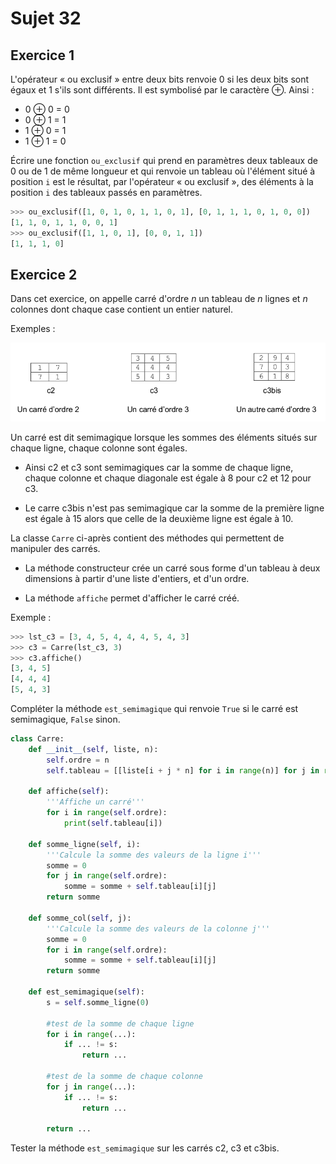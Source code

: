 # Sujet 32

## Exercice 1

L'opérateur « ou exclusif » entre deux bits renvoie 0 si les deux bits sont égaux et 1 s'ils sont
différents. Il est symbolisé par le caractère ⊕.
Ainsi :

- 0 ⊕ 0 = 0
- 0 ⊕ 1 = 1
- 1 ⊕ 0 = 1
- 1 ⊕ 1 = 0

Écrire une fonction `ou_exclusif` qui prend en paramètres deux tableaux de 0 ou de 1 de
même longueur et qui renvoie un tableau où l'élément situé à position `i` est le résultat, par
l'opérateur « ou exclusif », des éléments à la position `i` des tableaux passés en paramètres.

```python
>>> ou_exclusif([1, 0, 1, 0, 1, 1, 0, 1], [0, 1, 1, 1, 0, 1, 0, 0])
[1, 1, 0, 1, 1, 0, 0, 1]
>>> ou_exclusif([1, 1, 0, 1], [0, 0, 1, 1])
[1, 1, 1, 0]
```

## Exercice 2

Dans cet exercice, on appelle carré d'ordre $n$ un tableau de $n$ lignes et $n$ colonnes dont chaque case contient un entier naturel.

Exemples :

![image](images/image-11.png)

Un carré est dit semimagique lorsque les sommes des éléments situés sur chaque ligne, chaque
colonne sont égales.

- Ainsi c2 et c3 sont semimagiques car la somme de chaque
  ligne, chaque colonne et chaque diagonale est égale à 8 pour c2 et 12 pour c3.

- Le carre c3bis n'est pas semimagique car la somme de la première ligne est égale à 15 alors que celle de la deuxième ligne
  est égale à 10.

La classe `Carre` ci-après contient des méthodes qui permettent de manipuler des carrés.

- La méthode constructeur crée un carré sous forme d'un tableau à deux dimensions
  à partir d'une liste d'entiers, et d'un ordre.

- La méthode `affiche` permet d'afficher le carré créé.

Exemple :

```python
>>> lst_c3 = [3, 4, 5, 4, 4, 4, 5, 4, 3]
>>> c3 = Carre(lst_c3, 3)
>>> c3.affiche()
[3, 4, 5]
[4, 4, 4]
[5, 4, 3]
```

Compléter la méthode `est_semimagique` qui renvoie `True` si le carré est semimagique,
`False` sinon.

```python
class Carre:
    def __init__(self, liste, n):
        self.ordre = n
        self.tableau = [[liste[i + j * n] for i in range(n)] for j in range(n)]

    def affiche(self):
        '''Affiche un carré'''
        for i in range(self.ordre):
            print(self.tableau[i])

    def somme_ligne(self, i):
        '''Calcule la somme des valeurs de la ligne i'''
        somme = 0
        for j in range(self.ordre):
            somme = somme + self.tableau[i][j]
        return somme

    def somme_col(self, j):
        '''Calcule la somme des valeurs de la colonne j'''
        somme = 0
        for i in range(self.ordre):
            somme = somme + self.tableau[i][j]
        return somme

    def est_semimagique(self):
        s = self.somme_ligne(0)

        #test de la somme de chaque ligne
        for i in range(...):
            if ... != s:
                return ...

        #test de la somme de chaque colonne
        for j in range(...):
            if ... != s:
                return ...

        return ...
```

Tester la méthode `est_semimagique` sur les carrés c2, c3 et c3bis.
